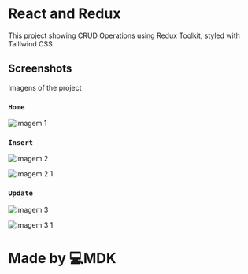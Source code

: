 # React and Redux

This project showing CRUD Operations using Redux Toolkit, styled with Taillwind CSS

## Screenshots

Imagens of the project 

### `Home`

 ![imagem 1](https://user-images.githubusercontent.com/33373038/199245289-5523acf8-90ba-4023-8c48-ad158919aca2.png)

### `Insert`

![imagem 2](https://user-images.githubusercontent.com/33373038/199245389-6c37e00a-ccf7-4edc-b0e2-70fce0e0a1fb.png)


![imagem 2 1](https://user-images.githubusercontent.com/33373038/199245428-a8dcdd33-03c0-43fc-bf96-c1cd57db829a.png)

### `Update`

![imagem 3](https://user-images.githubusercontent.com/33373038/199245546-e6e32f0e-2801-4169-9dcd-db868b4b1cc9.png)

![imagem 3 1](https://user-images.githubusercontent.com/33373038/199245574-5e10e211-473c-44cf-b751-7b8beb5f654e.png)


# Made by 💻MDK

 
 
